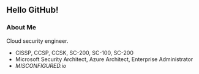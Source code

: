 ## Hello GitHub!

### About Me
Cloud security engineer.
- CISSP, CCSP, CCSK, SC-200, SC-100, SC-200
- Microsoft Security Architect, Azure Architect, Enterprise Administrator
- *MISCONFIGURED.io*
